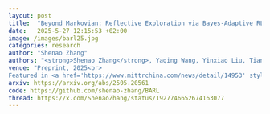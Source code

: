 ```yaml
---
layout: post
title:  "Beyond Markovian: Reflective Exploration via Bayes-Adaptive RL for LLM Reasoning"
date:   2025-5-27 12:15:53 +02:00
image: /images/barl25.jpg
categories: research
author: "Shenao Zhang"
authors: "<strong>Shenao Zhang</strong>, Yaqing Wang, Yinxiao Liu, Tianqi Liu, Peter Grabowski, Eugene Ie, Zhaoran Wang<sup>†</sup>, Yunxuan Li<sup>†</sup>"
venue: "Preprint, 2025<br>
Featured in <a href='https://www.mittrchina.com/news/detail/14953' style='color: red;'>MIT Tech Review China</a>"
arxiv: https://arxiv.org/abs/2505.20561
code: https://github.com/shenao-zhang/BARL
thread: https://x.com/ShenaoZhang/status/1927746652674163077
---
```

